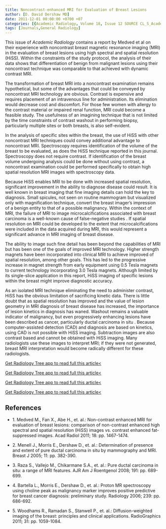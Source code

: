 ```yaml
---
title: Noncontrast-enhanced MRI for Evaluation of Breast Lesions
author: [D. David Dershaw MD]
date: 2011-12-01 00:00:00 +0700 +07
categories: [{Academic Radiology, Volume 18, Issue 12 SOURCE CL_S_AcademicRadiologyVolume18Issue12 1}]
tags: [Journals,General Radiology]
---
```

This issue of _Academic Radiology_ contains a report by Medved et al on their experience with noncontrast breast magnetic resonance imaging (MRI) in the evaluation of breast lesions using high spectral and spatial resolution (HiSS). Within the constraints of the study protocol, the analysis of their data shows that differentiation of benign from malignant lesions using their noncontrast technique was comparable to that achieved with dynamic contrast MRI.

The transformation of breast MRI into a noncontrast examination remains hypothetical, but some of the advantages that could be conveyed by noncontrast MRI technology are obvious. Contrast is expensive and requires placement of an intravenous line for administration. Its elimination would decrease cost and discomfort. For those few women with allergy to the contrast material or impaired renal function, MRI could become a feasible study. The usefulness of an imagining technique that is not limited by the time constraints of contrast washout in performing biopsy, particularly multiple sites or both breasts, is also self-evident.

In the analysis of specific sites within the breast, the use of HiSS with other noncontrast MRI techniques could convey additional advantage to noncontrast MRI. Spectroscopy requires identification of the volume of the breast to be evaluated, as does the HiSS technique reported in this journal. Spectroscopy does not require contrast. If identification of the breast volume undergoing analysis could be done without using contrast, a noncontrast examination could be performed specifically to obtain high spatial resolution MRI images with spectroscopy data.

Because HiSS enables MRI to be done with increased spatial resolution, significant improvement in the ability to diagnose disease could result. It is well known in breast imaging that fine imaging details can hold the key to diagnosis. Small spicules, not seen on routine mammogram but visualized only with magnification technique, convert the breast imager’s impression of a benign entity to that of a possible malignancy. Within the context of MRI, the failure of MRI to image microcalcifications associated with breast carcinoma is a well-known cause of false-negative studies . If spatial resolution on MRI could be developed to the extent that microcalcifications were included in the data acquired during MRI, this would represent a significant advance in MRI imaging of breast disease.

The ability to image such fine detail has been beyond the capabilities of MRI but has been one of the goals of improved MRI technology. Higher strength magnets have been incorporated into clinical MRI to achieve improved of spatial resolution, among other goals. This has led to the progressive increase in magnet strength from early equipment using 0.5 Tesla magnets to current technology incorporating 3.0 Tesla magnets. Although limited by its single-slice application in this report, HiSS imaging of specific lesions within the breast might improve diagnostic accuracy.

As an isolated MRI technique eliminating the need to administer contrast, HiSS has the obvious limitation of sacrificing kinetic data. There is little doubt that as spatial resolution has improved and the value of lesion geometry in MRI diagnosis of breast disease has increased, the importance of lesion kinetics in diagnosis has waned. Washout remains a valuable indicator of malignancy, but even progressively enhancing lesions have been described as cancer, particularly ductal carcinoma in situ . Because computer-assisted detection (CAD) and diagnosis are based on kinetics, using CAD is not possible with HiSS imaging. Subtraction images are also contrast based and cannot be obtained with HiSS imaging. Many radiologists use these images to interpret MRI; if they were not generated, breast MRI interpretation would become radically different for these radiologists.

[Get Radiology Tree app to read full this article<](https://clinicalpub.com/app)

[Get Radiology Tree app to read full this article<](https://clinicalpub.com/app)

[Get Radiology Tree app to read full this article<](https://clinicalpub.com/app)

[Get Radiology Tree app to read full this article<](https://clinicalpub.com/app)

## References

- 1\. Medved M., Fan X., Abe H., et. al.: Non-contrast enhanced MRI for evaluation of breast lesions: comparison of non-contrast enhanced high spectral and spatial resolution (HiSS) images vs. contrast enhanced fat-suppressed images. Acad Radiol 2011; 18: pp. 1467-1474.


- 2\. Menell J., Morris E., Dershaw D., et. al.: Determination of presence and extent of pure ductal carcinoma in situ by mammography and MRI. Breast J 2005; 11: pp. 382-390.


- 3\. Raza S., Vallejo M., Chikarmane S.A., et. al.: Pure ductal carcinoma in situ: a range of MRI features. AJR Am J Roentgenol 2008; 191: pp. 689-699.


- 4\. Bartella L., Morris E., Dershaw D., et. al.: Proton MR spectroscopy using choline peak as malignancy marker improves positive predictive for breast cancer diagnosis: preliminary study. Radiology 2006; 239: pp. 686-692.


- 5\. Woodhams R., Ramadan S., Stanwell P., et. al.: Diffusion-weighted imaging of the breast: principles and clinical applications. RadioGraphics 2011; 31: pp. 1059-1084.